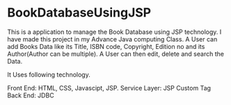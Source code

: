 # BookDatabaseUsingJSP
This is a application to manage the Book Database using JSP technology. I have made this project in my Advance Java computing Class. A User can add Books Data like its Title, ISBN code, Copyright, Edition no and its Author(Author can be multiple). A User can then edit, delete and search the Data.

It Uses following technology.

Front End: HTML, CSS, Javascipt, JSP.
Service Layer: JSP Custom Tag
Back End: JDBC
